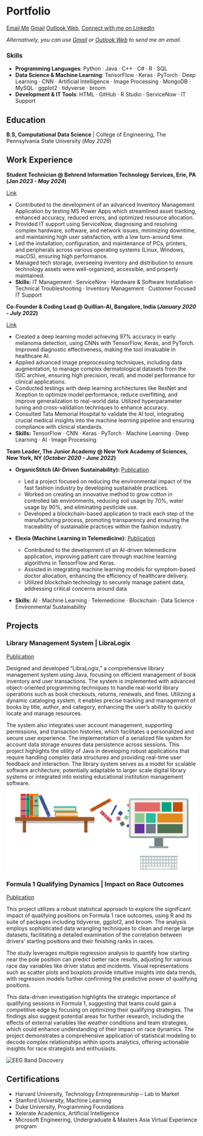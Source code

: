 # Portfolio
[Email Me](mailto:nabhitarorra@gmail.com) [Gmail](https://mail.google.com/mail/?view=cm&fs=1&to=nabhitarorra@gmail.com) [Outlook Web](https://outlook.office.com/mail/deeplink/compose?to=nabhitarorra@gmail.com), [Connect with me on LinkedIn](https://www.linkedin.com/in/nabhitarorra/)


*Alternatively, you can use [Gmail](https://mail.google.com/mail/?view=cm&fs=1&to=nabhitarorra@gmail.com) or [Outlook Web](https://outlook.office.com/mail/deeplink/compose?to=nabhitarorra@gmail.com) to send me an email.*



### Skills
- **Programming Languages**: Python · Java · C++ · C# · R · SQL
- **Data Science & Machine Learning**: TensorFlow · Keras · PyTorch · Deep Learning · CNN · Artificial Intelligence · Image Processing · MongoDB · MySQL · ggplot2 · tidyverse · broom
- **Development & IT Tools**: HTML · GitHub · R Studio · ServiceNow · IT Support

## Education
**B.S, Computational Data Science** | College of Engineering, The Pennsylvania State University	 (_May 2026_)

## Work Experience
**Student Technician @ Behrend Information Technology Services, Erie, PA (_Jan 2023 - May 2024_)** 

 [Link](https://behrend.psu.edu/general-services/information-technology-services/contact-us)
- Contributed to the development of an advanced Inventory Management Application by testing MS Power Apps which streamlined asset tracking, enhanced accuracy, reduced errors, and optimized resource allocation.
- Provided IT support using ServiceNow, diagnosing and resolving complex hardware, software, and network issues, minimizing downtime, and maintaining high user satisfaction, with a low turn-around time.
- Led the installation, configuration, and maintenance of PCs, printers, and peripherals across various operating systems (Linux, Windows, macOS), ensuring high performance.
- Managed tech storage, overseeing inventory and distribution to ensure technology assets were well-organized, accessible, and properly maintained.
- **Skills:** IT Management · ServiceNow · Hardware & Software Installation · Technical Troubleshooting · Inventory
Management · Customer Focused IT Support


**Co-Founder & Coding Lead @ Quillian-AI, Bangalore, India (_January 2020 - July 2022_)** 

 [Link](https://nabhitarora.wixsite.com/mysite)
- Created a deep learning model achieving 97% accuracy in early melanoma detection, using CNNs with TensorFlow, Keras, and PyTorch. Improved diagnostic effectiveness, making the tool invaluable in healthcare AI.
- Applied advanced image preprocessing techniques, including data augmentation, to manage complex dermatological datasets from the ISIC archive, ensuring high precision, recall, and model performance for clinical applications.
- Conducted testings with deep learning architectures like ResNet and Xception to optimize model performance, reduce overfitting, and improve generalization to real-world data. Utilized hyperparameter tuning and cross-validation techniques to enhance accuracy.
- Consulted Tata Memorial Hospital to validate the AI tool, integrating crucial medical insights into the machine learning pipeline and ensuring compliance with clinical standards.
- **Skills:** TensorFlow · CNN · Keras · PyTorch · Machine Learning · Deep Learning · AI · Image Processing


**Team Leader, The Junior Academy @ New York Academy of Sciences, New York, NY (_October 2020 - June 2022_)**
- **OrganicStitch (AI-Driven Sustainability):**
 [Publication](https://joinlaunchpad.com/#/projects?qId=1705)
  - Led a project focused on reducing the environmental impact of the fast fashion   industry by developing sustainable practices.
  - Worked on creating an innovative method to grow cotton in controlled lab environments, reducing soil usage by 70%, water usage by 90%, and eliminating pesticide use.
  - Developed a blockchain-based application to track each step of the manufacturing process, promoting transparency and ensuring the traceability of sustainable practices within the fashion industry.

- **Elexia (Machine Learning in Telemedicine):**
[Publication](https://joinlaunchpad.com/#/projects?qId=1717)
  - Contributed to the development of an AI-driven telemedicine application, improving patient care through machine learning algorithms in TensorFlow and Keras.
  - Assisted in integrating machine learning models for symptom-based doctor allocation, enhancing the efficiency of healthcare delivery.
  - Utilized blockchain technology to securely manage patient data, addressing critical concerns around data
- **Skills:** AI · Machine Learning · Telemedicine · Blockchain · Data Science · Environmental Sustainability

## Projects
### Library Management System | LibraLogix
[Publication](https://github.com/nabhitarorra/Library-Management)

Designed and developed “LibraLogix,” a comprehensive library management system using Java, focusing on efficient management of book inventory and user transactions. The system is implemented with advanced object-oriented programming techniques to handle real-world library operations such as book checkouts, returns, renewals, and fines. Utilizing a dynamic cataloging system, it enables precise tracking and management of books by title, author, and category, enhancing the user’s ability to quickly locate and manage resources.

The system also integrates user account management, supporting permissions, and transaction histories, which facilitates a personalized and secure user experience. The implementation of a serialized file system for account data storage ensures data persistence across sessions. This project highlights the utility of Java in developing robust applications that require handling complex data structures and providing real-time user feedback and interaction. The library system serves as a model for scalable software architecture, potentially adaptable to larger scale digital library systems or integrated into existing educational institution management software.

![Bike Study](/assets:img/library_clipart.png)

### Formula 1 Qualifying Dynamics | Impact on Race Outcomes
[Publication](https://github.com/nabhitarorra/F1-Race-Outcome-Analysis)

This project utilizes a robust statistical approach to explore the significant impact of qualifying positions on Formula 1 race outcomes, using R and its suite of packages including tidyverse, ggplot2, and broom. The analysis employs sophisticated data wrangling techniques to clean and merge large datasets, facilitating a detailed examination of the correlation between drivers’ starting positions and their finishing ranks in races.

The study leverages multiple regression analysis to quantify how starting near the pole position can predict better race results, adjusting for various race day variables like driver status and incidents. Visual representations such as scatter plots and boxplots provide intuitive insights into data trends, with regression models further confirming the predictive power of qualifying positions.

This data-driven investigation highlights the strategic importance of qualifying sessions in Formula 1, suggesting that teams could gain a competitive edge by focusing on optimizing their qualifying strategies. The findings also suggest potential areas for further research, including the effects of external variables like weather conditions and team strategies, which could enhance understanding of their impact on race dynamics. The project demonstrates a comprehensive application of statistical modeling to decode complex relationships within sports analytics, offering actionable insights for race strategists and enthusiasts.

![EEG Band Discovery](/assets:img/pngwing.com.png)

## Certifications
- 	Harvard University, Technology Entrepreneurship – Lab to Market
- 	Stanford University, Machine Learning
- 	Duke University, Programming Foundations
- 	Xelerate Academics, Artificial Intelligence
- 	Microsoft Engineering, Undergraduate & Masters Asia Virtual Experience program



